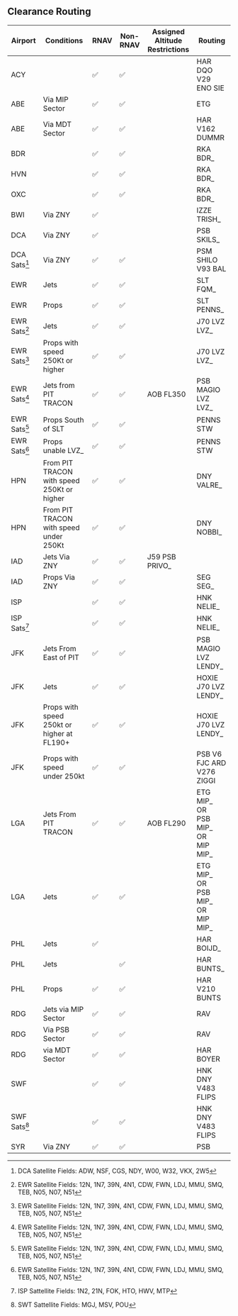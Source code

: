 ## Clearance Routing

| Airport | Conditions | RNAV | Non-RNAV | Assigned Altitude <br> Restrictions | Routing |
| ------- | ---------- | --------- | ------- | ---- | ----- |
| ACY | |  :white_check_mark: |  :white_check_mark: | | HAR DQO V29 ENO SIE |
| ABE | Via MIP Sector |  :white_check_mark: |  :white_check_mark: | | ETG |
| ABE | Via MDT Sector |  :white_check_mark: |  :white_check_mark:| | HAR V162 DUMMR |
| BDR | | :white_check_mark: |  :white_check_mark:| | RKA BDR_ |
| HVN | | :white_check_mark: |  :white_check_mark:| | RKA BDR_ |
| OXC | | :white_check_mark: |  :white_check_mark:| | RKA BDR_ |
| BWI | Via ZNY | :white_check_mark: | | | IZZE TRISH_ |
| DCA | Via ZNY | :white_check_mark: | | | PSB SKILS_ |
| DCA Sats[^1] | Via ZNY | :white_check_mark: |  :white_check_mark: | | PSM SHILO V93 BAL |
| EWR | Jets | :white_check_mark: |  :white_check_mark: | | SLT FQM_ |
| EWR | Props | :white_check_mark: |  :white_check_mark: | | SLT PENNS_ |
| EWR Sats[^2] | Jets |  :white_check_mark: |  :white_check_mark: | | J70 LVZ LVZ_ |
| EWR Sats[^2] | Props with speed 250Kt or higher |  :white_check_mark: |  :white_check_mark: | | J70 LVZ LVZ_ |
| EWR Sats[^2] | Jets from PIT TRACON |  :white_check_mark: |  :white_check_mark: | AOB FL350 |PSB MAGIO LVZ LVZ_ |
| EWR Sats[^2] | Props South of SLT |  :white_check_mark: |  :white_check_mark: |  | PENNS STW |
| EWR Sats[^2] | Props unable LVZ_ |  :white_check_mark: |  :white_check_mark: |  | PENNS STW |
| HPN | From PIT TRACON with speed 250Kt or higher |  :white_check_mark: |  :white_check_mark: |  | DNY VALRE_ |
| HPN | From PIT TRACON with speed under 250Kt |  :white_check_mark: |  :white_check_mark: |  | DNY NOBBI_ |
| IAD | Jets Via ZNY |  :white_check_mark: |  :white_check_mark:   | J59 PSB PRIVO_ | 
| IAD | Props Via ZNY|  :white_check_mark: |  :white_check_mark:  | | SEG SEG_ | 
| ISP | | :white_check_mark: |  :white_check_mark: | | HNK NELIE_ |
| ISP Sats[^6]| | :white_check_mark: |  :white_check_mark: | | HNK NELIE_ |
| JFK | Jets From East of PIT | :white_check_mark: |  :white_check_mark: | | PSB MAGIO LVZ LENDY_ |
| JFK | Jets | :white_check_mark: |  :white_check_mark: | | HOXIE J70 LVZ LENDY_ |
| JFK | Props with speed 250kt or higher at FL190+ | :white_check_mark: |  :white_check_mark: | | HOXIE J70 LVZ LENDY_ |
| JFK | Props with speed under 250kt | :white_check_mark: |  :white_check_mark: | | PSB V6 FJC ARD V276 ZIGGI |
| LGA | Jets From PIT TRACON |:white_check_mark: |  :white_check_mark: | AOB FL290 | ETG MIP_ <br> OR <br> PSB MIP_ <br> OR <br> MIP MIP_ |
| LGA | Jets |:white_check_mark: |  :white_check_mark: | | ETG MIP_ <br> OR <br> PSB MIP_ <br> OR <br> MIP MIP_ |
| PHL | Jets | :white_check_mark: | | | HAR BOIJD_ | 
| PHL | Jets |  | :white_check_mark: | | HAR BUNTS_ | 
| PHL | Props | :white_check_mark: | :white_check_mark: | | HAR V210 BUNTS |
| RDG | Jets via MIP Sector |  :white_check_mark:| :white_check_mark: | | RAV |
| RDG | Via PSB Sector |  :white_check_mark:| :white_check_mark: | | RAV |
| RDG | via MDT Sector |  :white_check_mark:| :white_check_mark: | | HAR BOYER |
| SWF |  | :white_check_mark:| :white_check_mark: | | HNK DNY V483 FLIPS | 
| SWF Sats[^5] |  | :white_check_mark:| :white_check_mark: | | HNK DNY V483 FLIPS | 
| SYR | Via ZNY | :white_check_mark:| :white_check_mark: | | PSB |

[^1]: DCA Satellite Fields: ADW, NSF, CGS, NDY, W00, W32, VKX, 2W5
[^2]: EWR Satellite Fields: 12N, 1N7, 39N, 4N1, CDW, FWN, LDJ, MMU, SMQ, TEB, N05, N07, N51
[^3]: MDT Sattellite Fields: CXY, LNS, SEG, THV, ZER, N68, N71, N79, N94
[^4]: PHL Sattellite Fields: 17N, 3NJ6, CKZ, DYL, EVY, ILG, LOM, MQS, OQN, PNE, PTW, TTN, UKT, N47, N57, NJ74 
[^5]: SWT Sattellite Fields: MGJ, MSV, POU
[^6]: ISP Sattellite Fields: 1N2, 21N, FOK, HTO, HWV, MTP
